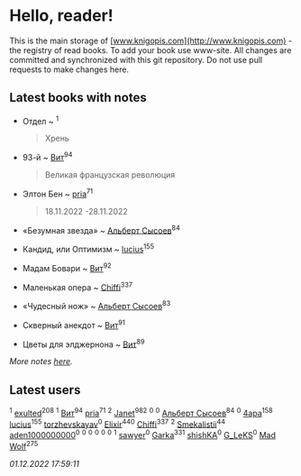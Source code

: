 # Hello, reader!
This is the main storage of [www.knigopis.com](http://www.knigopis.com) - the registry of read books.
To add your book use www-site. All changes are committed and synchronized with this git repository.
Do not use pull requests to make changes here.


## Latest books with notes
* Отдел ~ [](users/100/100447278595804083446-google)<sup>1</sup>
    > Хрень

* 93-й ~ [Вит](users/300/300273923-vkontakte)<sup>94</sup>
    > Великая французская революция

* Элтон Бен ~ [pria](users/128/128917939-vkontakte)<sup>71</sup>
    > 18.11.2022 -28.11.2022

* «Безумная звезда» ~ [Альберт Сысоев](users/474/47446642-vkontakte)<sup>84</sup>

* Кандид, или Оптимизм ~ [lucius](users/838/83820536-yandex)<sup>155</sup>

* Мадам Бовари ~ [Вит](users/300/300273923-vkontakte)<sup>92</sup>

* Маленькая опера ~ [Chiffi](users/105/105831994080785626680-google)<sup>337</sup>

* «Чудесный нож» ~ [Альберт Сысоев](users/474/47446642-vkontakte)<sup>83</sup>

* Скверный анекдот ~ [Вит](users/300/300273923-vkontakte)<sup>91</sup>

* Цветы для элджернона ~ [Вит](users/300/300273923-vkontakte)<sup>89</sup>


_More notes [here](latest_books_with_notes.md)._


## Latest users
[](users/100/100447278595804083446-google)<sup>1</sup> 
[exulted](users/100/100599204551896265722-google)<sup>208</sup> 
[](users/116/116931591025617696299-google)<sup>1</sup> 
[Вит](users/300/300273923-vkontakte)<sup>94</sup> 
[pria](users/128/128917939-vkontakte)<sup>71</sup> 
[](users/106/106915386474260202605-google)<sup>2</sup> 
[Janet](users/108/108113656204404967440-google)<sup>982</sup> 
[](users/336/336022778-yandex)<sup>0</sup> 
[](users/105/105504786394629614265-google)<sup>0</sup> 
[Альберт Сысоев](users/474/47446642-vkontakte)<sup>84</sup> 
[](users/490/4902057994187718389-mailru)<sup>0</sup> 
[4apa](users/117/117392596378069249667-google)<sup>158</sup> 
[lucius](users/838/83820536-yandex)<sup>155</sup> 
[torzhevskayav](users/142/142711152-vkontakte)<sup>0</sup> 
[Elixir](users/115/115826717712507836033-google)<sup>440</sup> 
[Chiffi](users/105/105831994080785626680-google)<sup>337</sup> 
[](users/187/1871117-yandex)<sup>2</sup> 
[Smekalistii](users/864/86487125-vkontakte)<sup>44</sup> 
[aden1000000000](users/185/18514627-yandex)<sup>0</sup> 
[](users/112/112929930635076578999-google)<sup>0</sup> 
[](users/115/115339911132983129941-google)<sup>0</sup> 
[](users/107/107887484373704297776-google)<sup>0</sup> 
[](users/107/107967543883596923419-google)<sup>0</sup> 
[](users/109/109363607816033953885-google)<sup>0</sup> 
[](users/114/114112027514930339791-google)<sup>1</sup> 
[sawyer](users/117/117035910904503216203-google)<sup>0</sup> 
[Garka](users/115/115753719718250012620-google)<sup>331</sup> 
[shishKA](users/100/100388448555259282555-google)<sup>0</sup> 
[G_LeKS](users/106/106739562335093016041-google)<sup>0</sup> 
[Mad Wolf](users/947/94738840-vkontakte)<sup>275</sup> 


_01.12.2022 17:59:11_
